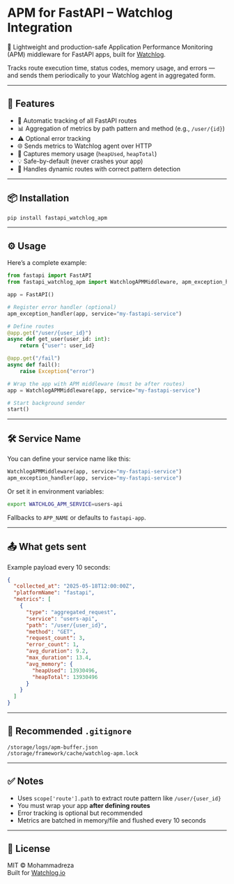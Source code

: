 # APM for FastAPI – Watchlog Integration

🎯 Lightweight and production-safe Application Performance Monitoring (APM) middleware for FastAPI apps, built for [Watchlog](https://watchlog.io).

Tracks route execution time, status codes, memory usage, and errors — and sends them periodically to your Watchlog agent in aggregated form.

---

## 🚀 Features

- 🔧 Automatic tracking of all FastAPI routes
- 📊 Aggregation of metrics by path pattern and method (e.g., `/user/{id}`)
- ⚠️ Optional error tracking
- 🌐 Sends metrics to Watchlog agent over HTTP
- 🧠 Captures memory usage (`heapUsed`, `heapTotal`)
- 💡 Safe-by-default (never crashes your app)
- 🔄 Handles dynamic routes with correct pattern detection

---

## 📦 Installation

```bash
pip install fastapi_watchlog_apm
```

---

## ⚙️ Usage

Here’s a complete example:

```python
from fastapi import FastAPI
from fastapi_watchlog_apm import WatchlogAPMMiddleware, apm_exception_handler, start

app = FastAPI()

# Register error handler (optional)
apm_exception_handler(app, service="my-fastapi-service")

# Define routes
@app.get("/user/{user_id}")
async def get_user(user_id: int):
    return {"user": user_id}

@app.get("/fail")
async def fail():
    raise Exception("error")

# Wrap the app with APM middleware (must be after routes)
app = WatchlogAPMMiddleware(app, service="my-fastapi-service")

# Start background sender
start()
```

---

## 🛠️ Service Name

You can define your service name like this:

```python
WatchlogAPMMiddleware(app, service="my-fastapi-service")
apm_exception_handler(app, service="my-fastapi-service")
```

Or set it in environment variables:

```bash
export WATCHLOG_APM_SERVICE=users-api
```

Fallbacks to `APP_NAME` or defaults to `fastapi-app`.

---

## 📤 What gets sent

Example payload every 10 seconds:

```json
{
  "collected_at": "2025-05-18T12:00:00Z",
  "platformName": "fastapi",
  "metrics": [
    {
      "type": "aggregated_request",
      "service": "users-api",
      "path": "/user/{user_id}",
      "method": "GET",
      "request_count": 3,
      "error_count": 1,
      "avg_duration": 9.2,
      "max_duration": 13.4,
      "avg_memory": {
        "heapUsed": 13930496,
        "heapTotal": 13930496
      }
    }
  ]
}
```

---

## 📁 Recommended `.gitignore`

```gitignore
/storage/logs/apm-buffer.json
/storage/framework/cache/watchlog-apm.lock
```

---

## ✅ Notes

- Uses `scope['route'].path` to extract route pattern like `/user/{user_id}`
- You must wrap your app **after defining routes**
- Error tracking is optional but recommended
- Metrics are batched in memory/file and flushed every 10 seconds

---

## 📝 License

MIT © Mohammadreza  
Built for [Watchlog.io](https://watchlog.io)
